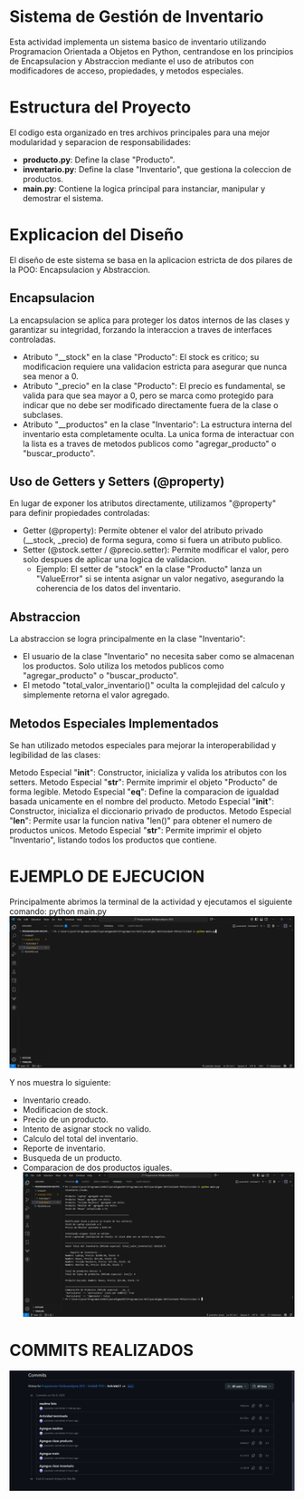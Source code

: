 # Sistema de Gestión de Inventario

Esta actividad implementa un sistema basico de inventario utilizando Programacion Orientada a Objetos en Python, centrandose en los principios de Encapsulacion y Abstraccion mediante el uso de atributos con modificadores de acceso, propiedades, y metodos especiales.

# Estructura del Proyecto

El codigo esta organizado en tres archivos principales para una mejor modularidad y separacion de responsabilidades:

- **producto.py**: Define la clase "Producto".
- **inventario.py**: Define la clase "Inventario", que gestiona la coleccion de productos.
- **main.py**: Contiene la logica principal para instanciar, manipular y demostrar el sistema.

# Explicacion del Diseño

El diseño de este sistema se basa en la aplicacion estricta de dos pilares de la POO: Encapsulacion y Abstraccion.

## Encapsulacion

La encapsulacion se aplica para proteger los datos internos de las clases y garantizar su integridad, forzando la interaccion a traves de interfaces controladas.

- Atributo "__stock" en la clase "Producto": El stock es critico; su modificacion requiere una validacion estricta para asegurar que nunca sea menor a 0. 
- Atributo "_precio" en la clase "Producto": El precio es fundamental, se valida para que sea mayor a 0, pero se marca como protegido para indicar que no debe ser modificado directamente fuera de la clase o subclases. 
- Atributo "__productos" en la clase "Inventario": La estructura interna del inventario esta completamente oculta. La unica forma de interactuar con la lista es a traves de metodos publicos como "agregar_producto" o "buscar_producto". 

## Uso de Getters y Setters (@property)

En lugar de exponer los atributos directamente, utilizamos "@property" para definir propiedades controladas:

- Getter (@property): Permite obtener el valor del atributo privado (__stock, _precio) de forma segura, como si fuera un atributo publico.
- Setter (@stock.setter / @precio.setter): Permite modificar el valor, pero solo despues de aplicar una logica de validacion.
    * Ejemplo: El setter de "stock" en la clase "Producto" lanza un "ValueError" si se intenta asignar un valor negativo, asegurando la coherencia de los datos del inventario.

## Abstraccion

La abstraccion se logra principalmente en la clase "Inventario":

- El usuario de la clase "Inventario" no necesita saber como se almacenan los productos. Solo utiliza los metodos publicos como "agregar_producto" o "buscar_producto".
- El metodo "total_valor_inventario()" oculta la complejidad del calculo y simplemente retorna el valor agregado.

## Metodos Especiales Implementados

Se han utilizado metodos especiales para mejorar la interoperabilidad y legibilidad de las clases:

Metodo Especial "__init__": Constructor, inicializa y valida los atributos con los setters. 
Metodo Especial "__str__": Permite imprimir el objeto "Producto" de forma legible. 
Metodo Especial "__eq__": Define la comparacion de igualdad basada unicamente en el nombre del producto. 
Metodo Especial "__init__": Constructor, inicializa el diccionario privado de productos. 
Metodo Especial "__len__": Permite usar la funcion nativa "len()" para obtener el numero de productos unicos. 
Metodo Especial "__str__": Permite imprimir el objeto "Inventario", listando todos los productos que contiene. 


# EJEMPLO DE EJECUCION

Principalmente abrimos la terminal de la actividad y ejecutamos el siguiente comando:
python main.py
![alt text](<Captura de pantalla 2025-10-08 094235.png>)

Y nos muestra lo siguiente:
- Inventario creado.
- Modificacion de stock.
- Precio de un producto.
- Intento de asignar stock no valido. 
- Calculo del total del inventario.
- Reporte de inventario.
- Busqueda de un producto.
- Comparacion de dos productos iguales.
![alt text](<Captura de pantalla 2025-10-08 094311.png>)

# COMMITS REALIZADOS
![alt text](image.png)